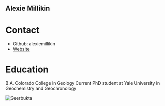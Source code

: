 ## Alexie Millikin

# Contact 
* Github: alexiemillikin
* [Website](https://people.earth.yale.edu/profile/alexie-millikin/about)

  
# Education
B.A. Colorado College in Geology
Current PhD student at Yale University in Geochemistry and Geochronology

![Geerbukta](/alexiemillikin.github.io/img/IMG_2763.jpg)

